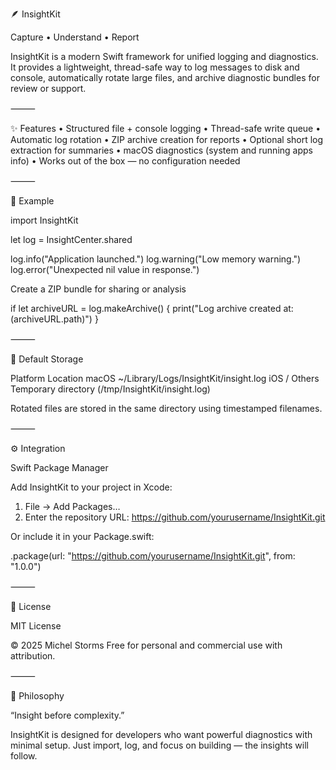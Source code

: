 🪶 InsightKit

Capture • Understand • Report

InsightKit is a modern Swift framework for unified logging and diagnostics.
It provides a lightweight, thread-safe way to log messages to disk and console, automatically rotate large files, and archive diagnostic bundles for review or support.

⸻

✨ Features
	•	Structured file + console logging
	•	Thread-safe write queue
	•	Automatic log rotation
	•	ZIP archive creation for reports
	•	Optional short log extraction for summaries
	•	macOS diagnostics (system and running apps info)
	•	Works out of the box — no configuration needed

⸻

🧩 Example

import InsightKit

let log = InsightCenter.shared

log.info("Application launched.")
log.warning("Low memory warning.")
log.error("Unexpected nil value in response.")

Create a ZIP bundle for sharing or analysis

if let archiveURL = log.makeArchive() {
    print("Log archive created at: \(archiveURL.path)")
}


⸻

📁 Default Storage

Platform	Location
macOS	~/Library/Logs/InsightKit/insight.log
iOS / Others	Temporary directory (/tmp/InsightKit/insight.log)

Rotated files are stored in the same directory using timestamped filenames.

⸻

⚙️ Integration

Swift Package Manager

Add InsightKit to your project in Xcode:

1. File → Add Packages…
2. Enter the repository URL: https://github.com/yourusername/InsightKit.git

Or include it in your Package.swift:

.package(url: "https://github.com/yourusername/InsightKit.git", from: "1.0.0")


⸻

🧾 License

MIT License

© 2025 Michel Storms
Free for personal and commercial use with attribution.

⸻

💬 Philosophy

“Insight before complexity.”

InsightKit is designed for developers who want powerful diagnostics with minimal setup.
Just import, log, and focus on building — the insights will follow.
